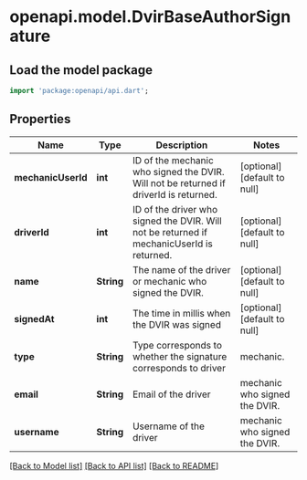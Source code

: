 # openapi.model.DvirBaseAuthorSignature

## Load the model package
```dart
import 'package:openapi/api.dart';
```

## Properties
Name | Type | Description | Notes
------------ | ------------- | ------------- | -------------
**mechanicUserId** | **int** | ID of the mechanic who signed the DVIR. Will not be returned if driverId is returned. | [optional] [default to null]
**driverId** | **int** | ID of the driver who signed the DVIR. Will not be returned if mechanicUserId is returned. | [optional] [default to null]
**name** | **String** | The name of the driver or mechanic who signed the DVIR. | [optional] [default to null]
**signedAt** | **int** | The time in millis when the DVIR was signed | [optional] [default to null]
**type** | **String** | Type corresponds to whether the signature corresponds to driver|mechanic. | [optional] [default to null]
**email** | **String** | Email of the  driver|mechanic who signed the DVIR. | [optional] [default to null]
**username** | **String** | Username of the  driver|mechanic who signed the DVIR. | [optional] [default to null]

[[Back to Model list]](../README.md#documentation-for-models) [[Back to API list]](../README.md#documentation-for-api-endpoints) [[Back to README]](../README.md)


